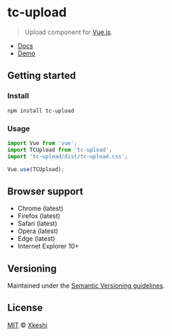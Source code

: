 # tc-upload

> Upload component for [Vue.js](https://vuejs.org/).

- [Docs](docs/index.md)
- [Demo](https://xkeshi.github.io/eks/#/components/upload)

## Getting started

### Install

```shell
npm install tc-upload
```

### Usage

```js
import Vue from 'vue';
import TCUpload from 'tc-upload';
import 'tc-upload/dist/tc-upload.css';

Vue.use(TCUpload);
```

## Browser support

- Chrome (latest)
- Firefox (latest)
- Safari (latest)
- Opera (latest)
- Edge (latest)
- Internet Explorer 10+

## Versioning

Maintained under the [Semantic Versioning guidelines](http://semver.org).

## License

[MIT](http://opensource.org/licenses/MIT) © [Xkeshi](http://xkeshi.com)

